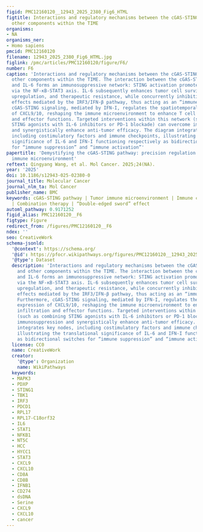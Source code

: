 ```yaml
---
figid: PMC12160120__12943_2025_2380_Fig6_HTML
figtitle: Interactions and regulatory mechanisms between the cGAS-STING pathway and
  other components within the TIME
organisms:
- NA
organisms_ner:
- Homo sapiens
pmcid: PMC12160120
filename: 12943_2025_2380_Fig6_HTML.jpg
figlink: /pmc/articles/PMC12160120/figure/F6/
number: F6
caption: 'Interactions and regulatory mechanisms between the cGAS-STING pathway and
  other components within the TIME. The interaction between the cGAS-STING pathway
  and IL-6 forms an immunosuppressive network: STING activation promotes IL-6 expression
  via the NF-κB-STAT3 axis. IL-6 subsequently enhances tumor cell survival, PD-L1
  upregulation, and therapeutic resistance, while concurrently inhibiting the anti-tumor
  effects mediated by the IRF3/IFN-β pathway, thus acting as an “immune brake”. Furthermore,
  cGAS-STING signaling, mediated by IFN-I, regulates the spatiotemporal expression
  of CXCL9/10, reshaping the immune microenvironment to enhance T cell infiltration
  and effector functions. Targeted interventions within this network (such as combining
  STING agonists with IL-6 inhibitors or PD-1 blockade) can overcome immunosuppression
  and synergistically enhance anti-tumor efficacy. The diagram integrates key nodes,
  including costimulatory factors and immune checkpoints, illustrating the translational
  significance of IL-6 and IFN-I functioning respectively as bidirectional switches
  for “immune suppression” and “immune activation”'
papertitle: 'Demystifying the cGAS-STING pathway: precision regulation in the tumor
  immune microenvironment'
reftext: Qingyang Wang, et al. Mol Cancer. 2025;24(NA).
year: '2025'
doi: 10.1186/s12943-025-02380-0
journal_title: Molecular Cancer
journal_nlm_ta: Mol Cancer
publisher_name: BMC
keywords: cGAS-STING pathway | Tumor immune microenvironment | Immune cells | Agonists
  | Combination therapy | “Double-edged sword” effect
automl_pathway: 0.9171252
figid_alias: PMC12160120__F6
figtype: Figure
redirect_from: /figures/PMC12160120__F6
ndex: ''
seo: CreativeWork
schema-jsonld:
  '@context': https://schema.org/
  '@id': https://pfocr.wikipathways.org/figures/PMC12160120__12943_2025_2380_Fig6_HTML.html
  '@type': Dataset
  description: 'Interactions and regulatory mechanisms between the cGAS-STING pathway
    and other components within the TIME. The interaction between the cGAS-STING pathway
    and IL-6 forms an immunosuppressive network: STING activation promotes IL-6 expression
    via the NF-κB-STAT3 axis. IL-6 subsequently enhances tumor cell survival, PD-L1
    upregulation, and therapeutic resistance, while concurrently inhibiting the anti-tumor
    effects mediated by the IRF3/IFN-β pathway, thus acting as an “immune brake”.
    Furthermore, cGAS-STING signaling, mediated by IFN-I, regulates the spatiotemporal
    expression of CXCL9/10, reshaping the immune microenvironment to enhance T cell
    infiltration and effector functions. Targeted interventions within this network
    (such as combining STING agonists with IL-6 inhibitors or PD-1 blockade) can overcome
    immunosuppression and synergistically enhance anti-tumor efficacy. The diagram
    integrates key nodes, including costimulatory factors and immune checkpoints,
    illustrating the translational significance of IL-6 and IFN-I functioning respectively
    as bidirectional switches for “immune suppression” and “immune activation”'
  license: CC0
  name: CreativeWork
  creator:
    '@type': Organization
    name: WikiPathways
  keywords:
  - MAPK3
  - PDXP
  - STING1
  - TBK1
  - IRF3
  - PDCD1
  - RPL17
  - RPL17-C18orf32
  - IL6
  - STAT1
  - NFKB1
  - NT5C
  - HCC
  - HYCC1
  - STAT3
  - CXCL9
  - CXCL10
  - CD8A
  - CD8B
  - IFNB1
  - CD274
  - dsDNA
  - Serine
  - CXCL9
  - CXCL10
  - cancer
---
```

